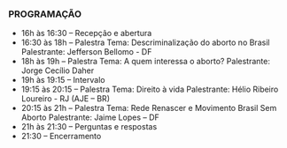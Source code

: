 ### PROGRAMAÇÃO
- 16h  às 16:30 – Recepção e abertura
- 16:30 às 18h – Palestra
  Tema: Descriminalização do aborto no Brasil
  Palestrante:  Jefferson Bellomo - DF
- 18h às 19h – Palestra
  Tema:  A quem interessa o aborto?
  Palestrante:  Jorge Cecílio Daher
- 19h às 19:15  – Intervalo
- 19:15 às 20:15 – Palestra
  Tema: Direito à vida
  Palestrante: Hélio Ribeiro Loureiro - RJ (AJE – BR)
- 20:15 às 21h – Palestra
  Tema: Rede Renascer e Movimento Brasil Sem Aborto
  Palestrante: Jaime Lopes – DF
- 21h  às 21:30 – Perguntas e respostas
- 21:30 – Encerramento
